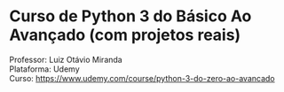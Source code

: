 # Curso de Python 3 do Básico Ao Avançado (com projetos reais)
Professor: Luiz Otávio Miranda <br />
Plataforma: Udemy <br />
Curso: https://www.udemy.com/course/python-3-do-zero-ao-avancado
